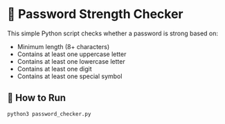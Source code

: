 # 🔐 Password Strength Checker

This simple Python script checks whether a password is strong based on:

- Minimum length (8+ characters)
- Contains at least one uppercase letter
- Contains at least one lowercase letter
- Contains at least one digit
- Contains at least one special symbol

## 🚀 How to Run

```bash
python3 password_checker.py
